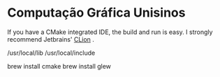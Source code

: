 # Computação Gráfica Unisinos


If you have a CMake integrated IDE, the build and run is easy. I strongly recommend Jetbrains' [CLion](https://www.jetbrains.com/clion/)
.



/usr/local/lib
/usr/local/include


brew install cmake
brew install glew
